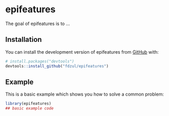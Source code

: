 
<!-- README.md is generated from README.Rmd. Please edit that file -->

# epifeatures

<!-- badges: start -->
<!-- badges: end -->

The goal of epifeatures is to …

## Installation

You can install the development version of epifeatures from
[GitHub](https://github.com/) with:

``` r
# install.packages("devtools")
devtools::install_github("fdzul/epifeatures")
```

## Example

This is a basic example which shows you how to solve a common problem:

``` r
library(epifeatures)
## basic example code
```
